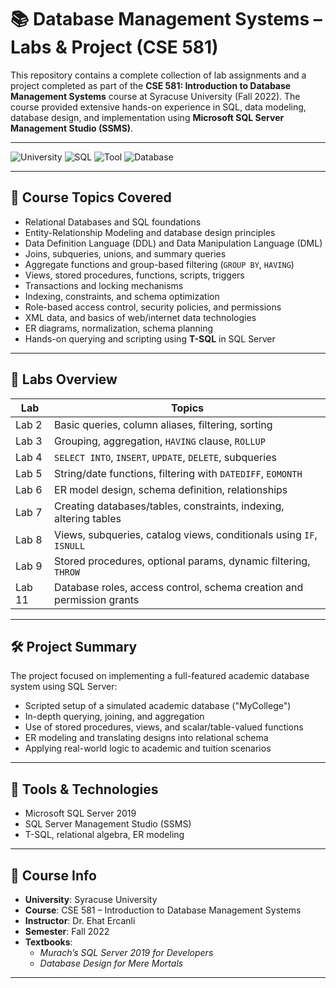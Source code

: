 # 📚 Database Management Systems – Labs & Project (CSE 581)

This repository contains a complete collection of lab assignments and a project completed as part of the **CSE 581: Introduction to Database Management Systems** course at Syracuse University (Fall 2022). The course provided extensive hands-on experience in SQL, data modeling, database design, and implementation using **Microsoft SQL Server Management Studio (SSMS)**.

---

![University](https://img.shields.io/badge/University-Syracuse%20University-orange)
![SQL](https://img.shields.io/badge/Language-TSQL-lightgrey)
![Tool](https://img.shields.io/badge/Tool-SSMS-red)
![Database](https://img.shields.io/badge/DBMS-MS%20SQL%20Server-brightgreen)

---

## 🧠 Course Topics Covered

- Relational Databases and SQL foundations  
- Entity-Relationship Modeling and database design principles  
- Data Definition Language (DDL) and Data Manipulation Language (DML)  
- Joins, subqueries, unions, and summary queries  
- Aggregate functions and group-based filtering (`GROUP BY`, `HAVING`)  
- Views, stored procedures, functions, scripts, triggers  
- Transactions and locking mechanisms  
- Indexing, constraints, and schema optimization  
- Role-based access control, security policies, and permissions  
- XML data, and basics of web/internet data technologies  
- ER diagrams, normalization, schema planning  
- Hands-on querying and scripting using **T-SQL** in SQL Server  

---

## 🧪 Labs Overview

| Lab     | Topics                                                                 |
|---------|------------------------------------------------------------------------|
| Lab 2   | Basic queries, column aliases, filtering, sorting                      |
| Lab 3   | Grouping, aggregation, `HAVING` clause, `ROLLUP`                       |
| Lab 4   | `SELECT INTO`, `INSERT`, `UPDATE`, `DELETE`, subqueries               |
| Lab 5   | String/date functions, filtering with `DATEDIFF`, `EOMONTH`           |
| Lab 6   | ER model design, schema definition, relationships                      |
| Lab 7   | Creating databases/tables, constraints, indexing, altering tables      |
| Lab 8   | Views, subqueries, catalog views, conditionals using `IF`, `ISNULL`   |
| Lab 9   | Stored procedures, optional params, dynamic filtering, `THROW`        |
| Lab 11  | Database roles, access control, schema creation and permission grants |

---

## 🛠️ Project Summary

The project focused on implementing a full-featured academic database system using SQL Server:

- Scripted setup of a simulated academic database ("MyCollege")  
- In-depth querying, joining, and aggregation  
- Use of stored procedures, views, and scalar/table-valued functions  
- ER modeling and translating designs into relational schema  
- Applying real-world logic to academic and tuition scenarios  

---

## 🧰 Tools & Technologies

- Microsoft SQL Server 2019  
- SQL Server Management Studio (SSMS)  
- T-SQL, relational algebra, ER modeling  

---

## 📘 Course Info

- **University**: Syracuse University  
- **Course**: CSE 581 – Introduction to Database Management Systems  
- **Instructor**: Dr. Ehat Ercanli  
- **Semester**: Fall 2022  
- **Textbooks**:
  - *Murach’s SQL Server 2019 for Developers*
  - *Database Design for Mere Mortals*

---


